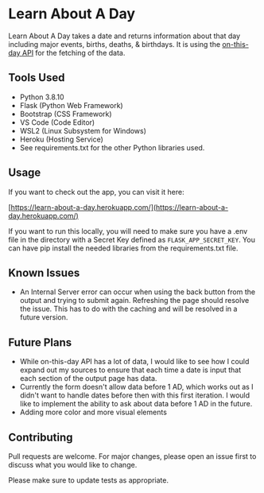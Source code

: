 # Learn About A Day

Learn About A Day takes a date and returns information about that day including major events, births, deaths, &amp; birthdays. It is using the [on-this-day API](https://byabbe.se/on-this-day/#/) for the fetching of the data.


## Tools Used

- Python 3.8.10
- Flask (Python Web Framework)
- Bootstrap (CSS Framework)
- VS Code (Code Editor)
- WSL2 (Linux Subsystem for Windows)
- Heroku (Hosting Service)
- See requirements.txt for the other Python libraries used.

## Usage

If you want to check out the app, you can visit it here:

[https://learn-about-a-day.herokuapp.com/](https://learn-about-a-day.herokuapp.com/)

If you want to run this locally, you will need to make sure you have a .env file in the directory with a Secret Key defined as `FLASK_APP_SECRET_KEY`. You can have pip install the needed libraries from the requirements.txt file.

## Known Issues

- An Internal Server error can occur when using the back button from the output and trying to submit again. Refreshing the page should resolve the issue. This has to do with the caching and will be resolved in a future version.

## Future Plans

- While on-this-day API has a lot of data, I would like to see how I could expand out my sources to ensure that each time a date is input that each section of the output page has data.
- Currently the form doesn't allow data before 1 AD, which works out as I didn't want to handle dates before then with this first iteration. I would like to implement the ability to ask about data before 1 AD in the future.
- Adding more color and more visual elements

## Contributing
Pull requests are welcome. For major changes, please open an issue first to discuss what you would like to change.

Please make sure to update tests as appropriate.
